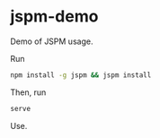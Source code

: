 # jspm-demo
Demo of JSPM usage.

Run

```bash
npm install -g jspm && jspm install
```
Then, run

```bash
serve
```

Use.
